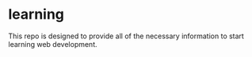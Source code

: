 # learning
This repo is designed to provide all of the necessary information to start learning web development.
